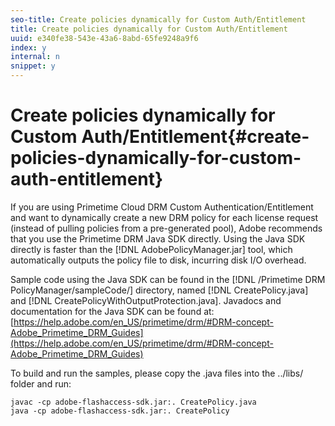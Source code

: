 ```yaml
---
seo-title: Create policies dynamically for Custom Auth/Entitlement
title: Create policies dynamically for Custom Auth/Entitlement
uuid: e340fe38-543e-43a6-8abd-65fe9248a9f6
index: y
internal: n
snippet: y
---
```


# Create policies dynamically for Custom Auth/Entitlement{#create-policies-dynamically-for-custom-auth-entitlement}

If you are using  Primetime Cloud DRM Custom Authentication/Entitlement and want to dynamically create a new DRM policy for each license request (instead of pulling policies from a pre-generated pool), Adobe recommends that you use the Primetime DRM Java SDK directly. Using the Java SDK directly is faster than the [!DNL AdobePolicyManager.jar] tool, which automatically outputs the policy file to disk, incurring disk I/O overhead.

Sample code using the Java SDK can be found in the [!DNL /Primetime DRM PolicyManager/sampleCode/] directory, named [!DNL CreatePolicy.java] and [!DNL CreatePolicyWithOutputProtection.java]. Javadocs and documentation for the Java SDK can be found at: [https://help.adobe.com/en_US/primetime/drm/#DRM-concept-Adobe_Primetime_DRM_Guides](https://help.adobe.com/en_US/primetime/drm/#DRM-concept-Adobe_Primetime_DRM_Guides)

To build and run the samples, please copy the .java files into the ../libs/ folder and run:

```
javac -cp adobe-flashaccess-sdk.jar:. CreatePolicy.java
java -cp adobe-flashaccess-sdk.jar:. CreatePolicy
```

